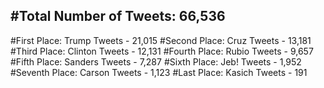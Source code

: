 #Total Number of Tweets: 66,536 
---
#First Place: Trump Tweets - 21,015
#Second Place: Cruz Tweets - 13,181
#Third Place: Clinton Tweets - 12,131
#Fourth Place: Rubio Tweets - 9,657
#Fifth Place: Sanders Tweets - 7,287
#Sixth Place: Jeb! Tweets - 1,952
#Seventh Place: Carson Tweets - 1,123
#Last Place: Kasich Tweets - 191
